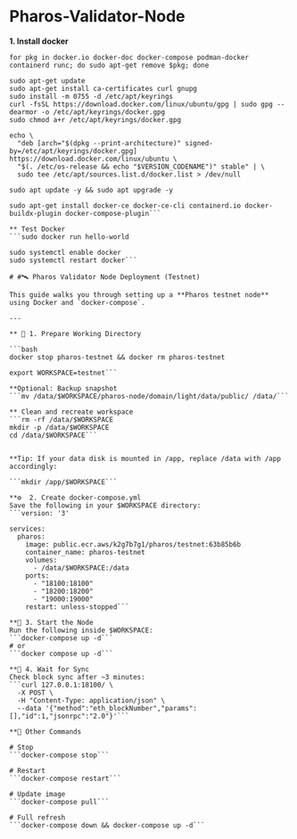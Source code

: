 # Pharos-Validator-Node
**1. Install docker** 
```sudo apt update -y && sudo apt upgrade -y
for pkg in docker.io docker-doc docker-compose podman-docker containerd runc; do sudo apt-get remove $pkg; done

sudo apt-get update
sudo apt-get install ca-certificates curl gnupg
sudo install -m 0755 -d /etc/apt/keyrings
curl -fsSL https://download.docker.com/linux/ubuntu/gpg | sudo gpg --dearmor -o /etc/apt/keyrings/docker.gpg
sudo chmod a+r /etc/apt/keyrings/docker.gpg

echo \
  "deb [arch="$(dpkg --print-architecture)" signed-by=/etc/apt/keyrings/docker.gpg] https://download.docker.com/linux/ubuntu \
  "$(. /etc/os-release && echo "$VERSION_CODENAME")" stable" | \
  sudo tee /etc/apt/sources.list.d/docker.list > /dev/null

sudo apt update -y && sudo apt upgrade -y

sudo apt-get install docker-ce docker-ce-cli containerd.io docker-buildx-plugin docker-compose-plugin```

** Test Docker
```sudo docker run hello-world

sudo systemctl enable docker
sudo systemctl restart docker```

# #🛰️ Pharos Validator Node Deployment (Testnet)

This guide walks you through setting up a **Pharos testnet node** using Docker and `docker-compose`.

---

** 🧱 1. Prepare Working Directory

```bash
docker stop pharos-testnet && docker rm pharos-testnet

export WORKSPACE=testnet```

**Optional: Backup snapshot
```mv /data/$WORKSPACE/pharos-node/domain/light/data/public/ /data/```

** Clean and recreate workspace
```rm -rf /data/$WORKSPACE
mkdir -p /data/$WORKSPACE
cd /data/$WORKSPACE```


**Tip: If your data disk is mounted in /app, replace /data with /app accordingly:

```mkdir /app/$WORKSPACE```

**⚙️  2. Create docker-compose.yml
Save the following in your $WORKSPACE directory:
```version: '3'

services:
  pharos:
    image: public.ecr.aws/k2g7b7g1/pharos/testnet:63b85b6b
    container_name: pharos-testnet
    volumes:
      - /data/$WORKSPACE:/data
    ports:
      - "18100:18100"
      - "18200:18200"
      - "19000:19000"
    restart: unless-stopped```

**🚀 3. Start the Node
Run the following inside $WORKSPACE:
```docker-compose up -d```
# or
```docker compose up -d```

**🔄 4. Wait for Sync
Check block sync after ~3 minutes:
```curl 127.0.0.1:18100/ \
  -X POST \
  -H "Content-Type: application/json" \
  --data '{"method":"eth_blockNumber","params":[],"id":1,"jsonrpc":"2.0"}'```

**🧰 Other Commands

# Stop
```docker-compose stop```

# Restart
```docker-compose restart```

# Update image
```docker-compose pull```

# Full refresh
```docker-compose down && docker-compose up -d```

